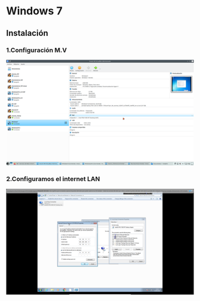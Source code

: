 # **Windows 7**
## Instalación 
### 1.Configuración M.V
![afoto](a.png)
### 2.Configuramos el internet LAN
![afoto](b.png)
